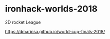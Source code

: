 ironhack-worlds-2018
====================
2D rocket League

https://dmarinsa.github.io/world-cup-finals-2018/
